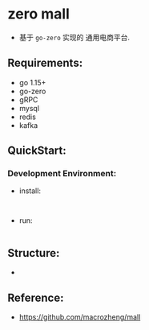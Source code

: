 
# zero mall

- 基于 `go-zero` 实现的 通用电商平台.


## Requirements:

- go 1.15+
- go-zero
- gRPC
- mysql
- redis
- kafka


## QuickStart:



### Development Environment:

- install:

```


```


- run:

```

```


## Structure:



-



## Reference:


- https://github.com/macrozheng/mall




